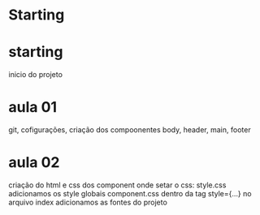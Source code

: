 # Starting

# starting 
inicio do projeto 

# aula 01
git, cofigurações, criação dos compoonentes body, header, main, footer 

# aula 02
criação do html e css dos component
onde setar o css:
style.css adicionamos os style globais
component.css
dentro da tag style={...}
no arquivo index adicionamos as fontes do projeto
